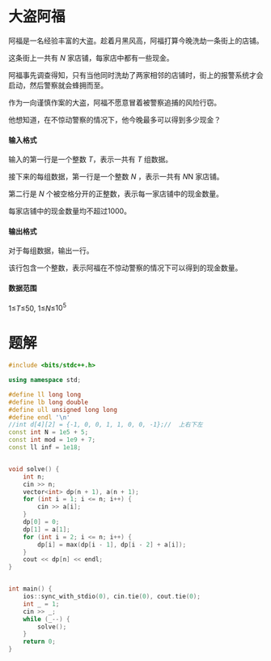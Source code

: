 # 大盗阿福

阿福是一名经验丰富的大盗。趁着月黑风高，阿福打算今晚洗劫一条街上的店铺。

这条街上一共有 *N* 家店铺，每家店中都有一些现金。

阿福事先调查得知，只有当他同时洗劫了两家相邻的店铺时，街上的报警系统才会启动，然后警察就会蜂拥而至。

作为一向谨慎作案的大盗，阿福不愿意冒着被警察追捕的风险行窃。

他想知道，在不惊动警察的情况下，他今晚最多可以得到多少现金？

#### 输入格式

输入的第一行是一个整数 *T*，表示一共有 *T* 组数据。

接下来的每组数据，第一行是一个整数 *N* ，表示一共有 *N*N 家店铺。

第二行是 *N* 个被空格分开的正整数，表示每一家店铺中的现金数量。

每家店铺中的现金数量均不超过1000。

#### 输出格式

对于每组数据，输出一行。

该行包含一个整数，表示阿福在不惊动警察的情况下可以得到的现金数量。

#### 数据范围

1≤*T*≤50,
1≤*N*≤$10^5$

# 题解

```c++
#include <bits/stdc++.h>

using namespace std;

#define ll long long
#define lb long double
#define ull unsigned long long
#define endl '\n'
//int d[4][2] = {-1, 0, 0, 1, 1, 0, 0, -1};//  上右下左
const int N = 1e5 + 5;
const int mod = 1e9 + 7;
const ll inf = 1e18;


void solve() {
    int n;
    cin >> n;
    vector<int> dp(n + 1), a(n + 1);
    for (int i = 1; i <= n; i++) {
        cin >> a[i];
    }
    dp[0] = 0;
    dp[1] = a[1];
    for (int i = 2; i <= n; i++) {
        dp[i] = max(dp[i - 1], dp[i - 2] + a[i]);
    }
    cout << dp[n] << endl;
}


int main() {
    ios::sync_with_stdio(0), cin.tie(0), cout.tie(0);
    int _ = 1;
    cin >> _;
    while (_--) {
        solve();
    }
    return 0;
}

```

